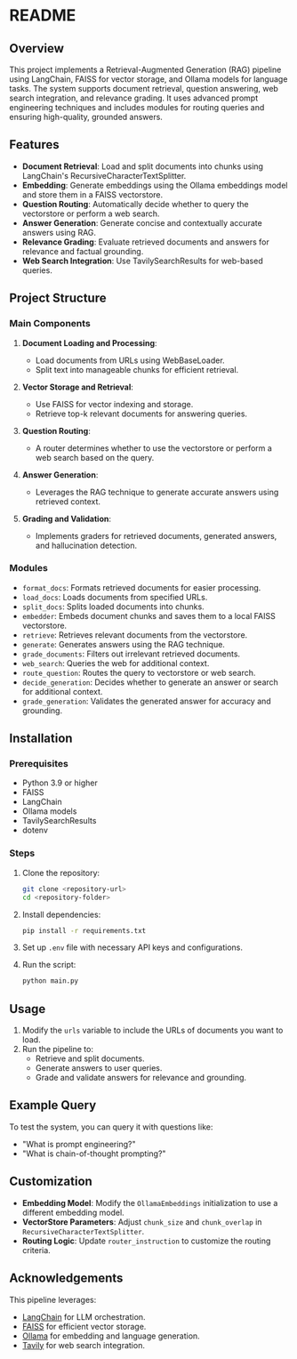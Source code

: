 # README

## Overview
This project implements a Retrieval-Augmented Generation (RAG) pipeline using LangChain, FAISS for vector storage, and Ollama models for language tasks. The system supports document retrieval, question answering, web search integration, and relevance grading. It uses advanced prompt engineering techniques and includes modules for routing queries and ensuring high-quality, grounded answers.

## Features
- **Document Retrieval**: Load and split documents into chunks using LangChain's RecursiveCharacterTextSplitter.
- **Embedding**: Generate embeddings using the Ollama embeddings model and store them in a FAISS vectorstore.
- **Question Routing**: Automatically decide whether to query the vectorstore or perform a web search.
- **Answer Generation**: Generate concise and contextually accurate answers using RAG.
- **Relevance Grading**: Evaluate retrieved documents and answers for relevance and factual grounding.
- **Web Search Integration**: Use TavilySearchResults for web-based queries.

## Project Structure

### Main Components
1. **Document Loading and Processing**:
   - Load documents from URLs using WebBaseLoader.
   - Split text into manageable chunks for efficient retrieval.

2. **Vector Storage and Retrieval**:
   - Use FAISS for vector indexing and storage.
   - Retrieve top-k relevant documents for answering queries.

3. **Question Routing**:
   - A router determines whether to use the vectorstore or perform a web search based on the query.

4. **Answer Generation**:
   - Leverages the RAG technique to generate accurate answers using retrieved context.

5. **Grading and Validation**:
   - Implements graders for retrieved documents, generated answers, and hallucination detection.

### Modules
- `format_docs`: Formats retrieved documents for easier processing.
- `load_docs`: Loads documents from specified URLs.
- `split_docs`: Splits loaded documents into chunks.
- `embedder`: Embeds document chunks and saves them to a local FAISS vectorstore.
- `retrieve`: Retrieves relevant documents from the vectorstore.
- `generate`: Generates answers using the RAG technique.
- `grade_documents`: Filters out irrelevant retrieved documents.
- `web_search`: Queries the web for additional context.
- `route_question`: Routes the query to vectorstore or web search.
- `decide_generation`: Decides whether to generate an answer or search for additional context.
- `grade_generation`: Validates the generated answer for accuracy and grounding.

## Installation

### Prerequisites
- Python 3.9 or higher
- FAISS
- LangChain
- Ollama models
- TavilySearchResults
- dotenv

### Steps
1. Clone the repository:
   ```bash
   git clone <repository-url>
   cd <repository-folder>
   ```

2. Install dependencies:
   ```bash
   pip install -r requirements.txt
   ```

3. Set up `.env` file with necessary API keys and configurations.

4. Run the script:
   ```bash
   python main.py
   ```

## Usage
1. Modify the `urls` variable to include the URLs of documents you want to load.
2. Run the pipeline to:
   - Retrieve and split documents.
   - Generate answers to user queries.
   - Grade and validate answers for relevance and grounding.

## Example Query
To test the system, you can query it with questions like:
- "What is prompt engineering?"
- "What is chain-of-thought prompting?"

## Customization
- **Embedding Model**: Modify the `OllamaEmbeddings` initialization to use a different embedding model.
- **VectorStore Parameters**: Adjust `chunk_size` and `chunk_overlap` in `RecursiveCharacterTextSplitter`.
- **Routing Logic**: Update `router_instruction` to customize the routing criteria.

## Acknowledgements
This pipeline leverages:
- [LangChain](https://www.langchain.com/) for LLM orchestration.
- [FAISS](https://github.com/facebookresearch/faiss) for efficient vector storage.
- [Ollama](https://www.ollama.ai/) for embedding and language generation.
- [Tavily](https://www.tavily.ai/) for web search integration.

